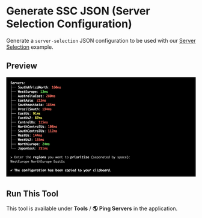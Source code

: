 # Generate SSC JSON (Server Selection Configuration)

Generate a `server-selection` JSON configuration to be used with our [Server Selection](/examples/server-selection) example.

## Preview

<p align="center">
    <img alt="InfiniteMITM - SSCG Tool" title="InfiniteMITM - SSCG Tool" src="/assets/docs/ssc-preview.jpg?v=1" />
</p>

## Run This Tool

This tool is available under **Tools** / **🌎 Ping Servers** in the application.
